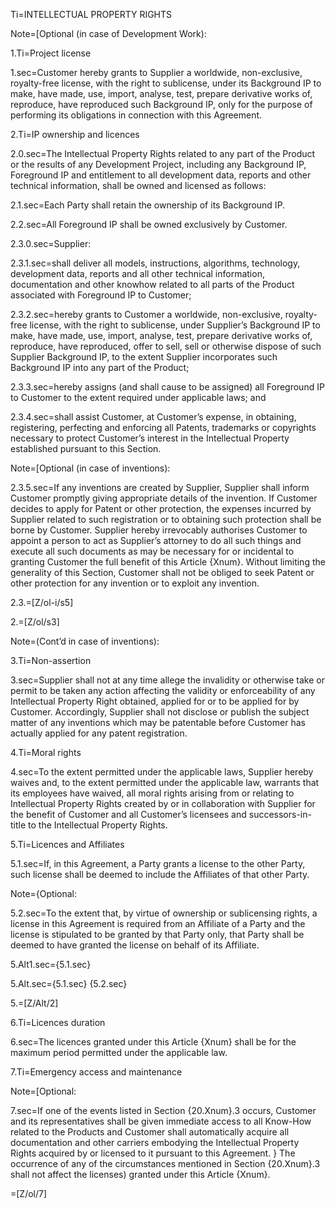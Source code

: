 Ti=INTELLECTUAL PROPERTY RIGHTS

Note=[Optional (in case of Development Work): 

1.Ti=Project license

1.sec=Customer hereby grants to Supplier a worldwide, non-exclusive, royalty-free license, with the right to sublicense, under its Background IP to make, have made, use, import, analyse, test, prepare derivative works of, reproduce, have reproduced such Background IP, only for the purpose of performing its obligations in connection with this Agreement.

2.Ti=IP ownership and licences

2.0.sec=The Intellectual Property Rights related to any part of the Product or the results of any Development Project, including any Background IP, Foreground IP and entitlement to all development data, reports and other technical information, shall be owned and licensed as follows:

2.1.sec=Each Party shall retain the ownership of its Background IP.

2.2.sec=All Foreground IP shall be owned exclusively by Customer.

2.3.0.sec=Supplier:

2.3.1.sec=shall deliver all models, instructions, algorithms, technology, development data, reports and all other technical information, documentation and other knowhow related to all parts of the Product associated with Foreground IP to Customer;

2.3.2.sec=hereby grants to Customer a worldwide, non-exclusive, royalty-free license, with the right to sublicense, under Supplier’s Background IP to make, have made, use, import, analyse, test, prepare derivative works of, reproduce, have reproduced, offer to sell, sell or otherwise dispose of such Supplier Background IP, to the extent Supplier incorporates such Background IP into any part of the Product;

2.3.3.sec=hereby assigns (and shall cause to be assigned) all Foreground IP to Customer to the extent required under applicable laws; and

2.3.4.sec=shall assist Customer, at Customer’s expense, in obtaining, registering, perfecting and enforcing all Patents, trademarks or copyrights necessary to protect Customer’s interest in the Intellectual Property established pursuant to this Section.

Note=[Optional (in case of inventions): 

2.3.5.sec=If any inventions are created by Supplier, Supplier shall inform Customer promptly giving appropriate details of the invention. If Customer decides to apply for Patent or other protection, the expenses incurred by Supplier related to such registration or to obtaining such protection shall be borne by Customer. Supplier hereby irrevocably authorises Customer to appoint a person to act as Supplier’s attorney to do all such things and execute all such documents as may be necessary for or incidental to granting Customer the full benefit of this Article {Xnum}. Without limiting the generality of this Section, Customer shall not be obliged to seek Patent or other protection for any invention or to exploit any invention.

2.3.=[Z/ol-i/s5]

2.=[Z/ol/s3]

Note=(Cont’d in case of inventions): 

3.Ti=Non-assertion

3.sec=Supplier shall not at any time allege the invalidity or otherwise take or permit to be taken any action affecting the validity or enforceability of any Intellectual Property Right obtained, applied for or to be applied for by Customer. Accordingly, Supplier shall not disclose or publish the subject matter of any inventions which may be patentable before Customer has actually applied for any patent registration.

4.Ti=Moral rights

4.sec=To the extent permitted under the applicable laws, Supplier hereby waives and, to the extent permitted under the applicable law, warrants that its employees have waived, all moral rights arising from or relating to Intellectual Property Rights created by or in collaboration with Supplier for the benefit of Customer and all Customer’s licensees and successors-in-title to the Intellectual Property Rights.

5.Ti=Licences and Affiliates

5.1.sec=If, in this Agreement, a Party grants a license to the other Party, such license shall be deemed to include the Affiliates of that other Party.

Note={Optional:

5.2.sec=To the extent that, by virtue of ownership or sublicensing rights, a license in this Agreement is required from an Affiliate of a Party and the license is stipulated to be granted by that Party only, that Party shall be deemed to have granted the license on behalf of its Affiliate.

5.Alt1.sec={5.1.sec}

5.Alt.sec={5.1.sec} {5.2.sec}

5.=[Z/Alt/2]

6.Ti=Licences duration

6.sec=The licences granted under this Article {Xnum} shall be for the maximum period permitted under the applicable law.

7.Ti=Emergency access and maintenance

Note=[Optional: 

7.sec=If one of the events listed in Section {20.Xnum}.3 occurs, Customer and its representatives shall be given immediate access to all Know-How related to the Products and Customer shall automatically acquire all documentation and other carriers embodying the Intellectual Property Rights acquired by or licensed to it pursuant to this Agreement. } The occurrence of any of the circumstances mentioned in Section {20.Xnum}.3 shall not affect the licenses) granted under this Article {Xnum}.

=[Z/ol/7]

